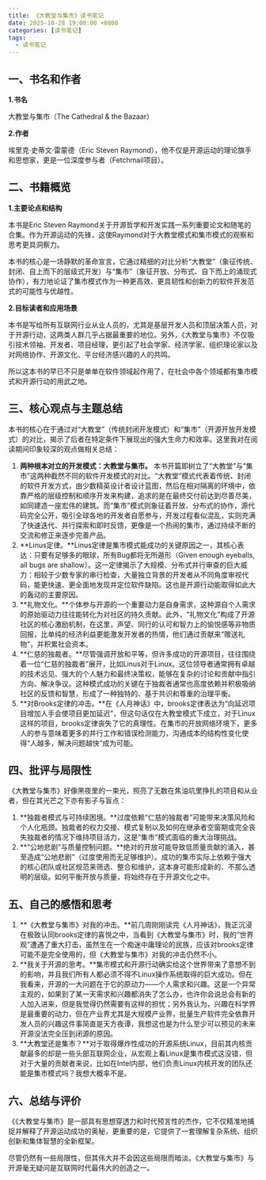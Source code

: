 ```yaml
---
title: 《大教堂与集市》读书笔记
date: 2025-10-28 19:00:00 +0800
categories: [读书笔记]
tags: 
  - 读书笔记
---
```



## **一、书名和作者**

**1.书名**

大教堂与集市（The Cathedral & the Bazaar）

**2.作者**

埃里克·史蒂文·雷蒙德（Eric Steven Raymond），他不仅是开源运动的理论旗手和思想家，更是一位深度参与者（Fetchmail项目）。

## **二、书籍概览**

**1.主要论点和结构**

本书是Eric Steven Raymond关于开源哲学和开发实践一系列重要论文和随笔的合集。作为开源运动的先锋，这使Raymond对于大教堂模式和集市模式的观察和思考更具洞察力。

本书的核心是一场静默的革命宣言，它通过精细的对比分析“大教堂”（象征传统、封闭、自上而下的层级式开发）与“集市”（象征开放、分布式、自下而上的涌现式协作），有力地论证了集市模式作为一种更高效、更具韧性和创新力的软件开发范式的可能性与优越性。

**2.目标读者和应用场景**

本书是写给所有互联网行业从业人员的，尤其是基层开发人员和顶层决策人员，对于开源行动，这两类人群几乎占据最重要的地位。另外，《大教堂与集市》不仅吸引技术领袖、开发者、项目经理，更引起了社会学家、经济学家、组织理论家以及对网络协作、开源文化、平台经济感兴趣的人的共鸣。

所以这本书的早已不只是单单在软件领域起作用了，在社会中各个领域都有集市模式和开源行动的用武之地。

## **三、核心观点与主题总结**

本书的核心在于通过对“大教堂”（传统封闭开发模式）和“集市”（开源开放开发模式）的对比，揭示了后者在特定条件下展现出的强大生命力和效率。这里我对在阅读期间印象较深的观点做相关总结：

1. **两种根本对立的开发模式：大教堂与集市。** 本书开篇即树立了“大教堂”与“集市”这两种截然不同的软件开发模式的对比。“大教堂”模式代表着传统、封闭的软件开发方式，由少数精英设计者设计蓝图，然后在相对隔离的环境中，依靠严格的层级控制和顺序开发来构建，追求的是在最终交付前达到尽善尽美，如同建造一座宏伟的建筑。而“集市”模式则象征着开放、分布式的协作，源代码完全公开，吸引全球各地的开发者自愿参与，开发过程看似混乱，实则充满了快速迭代、并行探索和即时反馈，更像是一个热闹的集市，通过持续不断的交流和修正来逐步完善产品。
2. **Linus定律。**Linus定律是集市模式能成功的关键原因之一，其核心表达：只要有足够多的眼球，所有Bug都将无所遁形（Given enough eyeballs, all bugs are shallow）。这一定律揭示了大规模、分布式并行审查的巨大威力：相较于少数专家的串行检查，大量独立背景的开发者从不同角度审视代码，能更快速、更全面地发现并定位软件缺陷。这也是开源行动能取得如此大的轰动的主要原因。
3. **礼物文化。**个体参与开源的一个重要动力是自身需求，这种源自个人需求的原始驱动力往往能转化为对社区的持久贡献。此外，“礼物文化”构成了开源社区的核心激励机制，在这里，声望、同行的认可和智力上的愉悦感等非物质回报，比单纯的经济利益更能激发开发者的热情，他们通过贡献来“赠送礼物”，并积累社会资本。
4. **仁慈的独裁者。**尽管强调开放和平等，但许多成功的开源项目，往往围绕着一位“仁慈的独裁者”展开，比如Linus对于Linux。这位领导者通常拥有卓越的技术远见、强大的个人魅力和最终决策权，能够在复杂的讨论和贡献中指引方向、解决争议。这种模式成功的关键在于独裁者通常也高度依赖并积极吸纳社区的反馈和智慧，形成了一种独特的、基于共识和尊重的治理平衡。
5. **对Brooks定律的冲击。**在《人月神话》中，brooks定律表达为“向延迟项目增加人手会使项目更加延迟”，但这句话仅在大教堂模式下成立，对于Linux这样的项目，brooks定律丧失了它的真理性。在集市的开放网络环境下，更多人的参与意味着更多的并行工作和错误检测能力，沟通成本的结构性变化使得“人越多，解决问题越快”成为可能。

## **四、批评与局限性**

《大教堂与集市》好像黑夜里的一束光，照亮了无数在焦油坑里挣扎的项目和从业者，但在其光芒之下亦有影子与盲点：

1. **独裁者模式与可持续困境。**过度依赖“仁慈的独裁者”可能带来决策风险和个人化瓶颈。独裁者的权力交接、模式复制以及如何在继承者空窗期或完全丧失独裁者的情况下维持项目活力，这是“集市”模式面临的重大治理挑战。
2. **“公地悲剧”与质量控制问题。**绝对的开放可能导致低质量贡献的涌入，甚至造成“公地悲剧”（过度使用而无足够维护）。成功的集市实际上依赖于强大的核心团队或社区规范来筛选、整合和维护，这本身可能形成新的、不那么透明的层级。如何平衡开放与质量，将始终存在于开源文化之中。
## **五、自己的感悟和思考**

1. **《大教堂与集市》对我的冲击。**前几周刚刚读完《人月神话》，我正沉浸在极致认同brooks定律的喜悦之中，当看到《大教堂与集市》时，我的“世界观”遭遇了重大打击，虽然生在一个痴迷中庸理论的民族，应该对brooks定律可能不是完全使用的，但《大教堂与集市》对我的冲击仍然不小。
2. **我关于开源的思考。**集市模式和开源行动确实给这个世界带来了意想不到的影响，并且我们所有人都必须不得不Linux操作系统取得的巨大成功。但在我看来，开源的一大问题在于它的原动力——个人需求和兴趣。这是一个异常主观的，如果到了某一天需求和兴趣都消失了怎么办，也许你会说总会有新的人加入进来，但是我觉得仍然需要有这样的担忧；另外我认为，兴趣在科学界是最重要的动力，但在产业界尤其是大规模产业界，批量生产软件完全依靠开发人员的兴趣这件事简直是天方夜谭，我想这也是为什么至少可以预见的未来开源没法完全压到闭源的原因。
3. **大教堂还是集市？**对于取得爆炸性成功的开源系统Linux，目前其内核贡献最多的却是一些头部互联网企业，从宏观上看Linux是集市模式这没错，但对于大量的贡献者来说，比如在Intel内部，他们负责Linux内核开发的团队还能是集市模式吗？我想大概率不是。

## **六、总结与评价**

《《大教堂与集市》是一部具有思想穿透力和时代预言性的杰作，它不仅精准地捕捉并解释了开源运动成功的奥秘，更重要的是，它提供了一套理解复杂系统、组织创新和集体智慧的全新框架。

尽管仍然有一些局限性，但其伟大并不会因这些局限而暗淡。《大教堂与集市》与开源毫无疑问是互联网时代最伟大的创造之一。